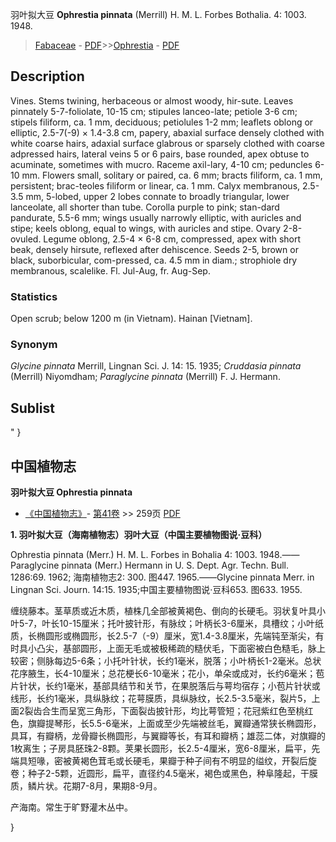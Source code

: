 羽叶拟大豆 **Ophrestia pinnata** (Merrill) H. M. L. Forbes Bothalia. 4: 1003. 1948.

> [Fabaceae](http://www.iplant.cn/info/Fabaceae?t=foc) - [PDF](http://www.iplant.cn/foc/pdf/Fabaceae.pdf)>>[Ophrestia](http://www.iplant.cn/info/Ophrestia?t=foc) - [PDF](http://www.iplant.cn/foc/pdf/Ophrestia.pdf)

## Description

Vines. Stems twining, herbaceous or almost woody, hir-sute. Leaves pinnately 5-7-foliolate, 10-15 cm; stipules lanceo-late; petiole 3-6 cm; stipels filiform, ca. 1 mm, deciduous; petiolules 1-2 mm; leaflets oblong or elliptic, 2.5-7(-9) × 1.4-3.8 cm, papery, abaxial surface densely clothed with white coarse hairs, adaxial surface glabrous or sparsely clothed with coarse adpressed hairs, lateral veins 5 or 6 pairs, base rounded, apex obtuse to acuminate, sometimes with mucro. Raceme axil-lary, 4-10 cm; peduncles 6-10 mm. Flowers small, solitary or paired, ca. 6 mm; bracts filiform, ca. 1 mm, persistent; brac-teoles filiform or linear, ca. 1 mm. Calyx membranous, 2.5-3.5 mm, 5-lobed, upper 2 lobes connate to broadly triangular, lower lanceolate, all shorter than tube. Corolla purple to pink; stan-dard pandurate, 5.5-6 mm; wings usually narrowly elliptic, with auricles and stipe; keels oblong, equal to wings, with auricles and stipe. Ovary 2-8-ovuled. Legume oblong, 2.5-4 × 6-8 cm, compressed, apex with short beak, densely hirsute, reflexed after dehiscence. Seeds 2-5, brown or black, suborbicular, com-pressed, ca. 4.5 mm in diam.; strophiole dry membranous, scalelike. Fl. Jul-Aug, fr. Aug-Sep.

### Statistics
Open scrub; below 1200 m (in Vietnam). Hainan [Vietnam].

### Synonym
*Glycine pinnata* Merrill, Lingnan Sci. J. 14: 15. 1935; *Cruddasia pinnata* (Merrill) Niyomdham; *Paraglycine pinnata* (Merrill) F. J. Hermann.

## Sublist
"
}
## 中国植物志

**羽叶拟大豆 Ophrestia pinnata**

* [《中国植物志》](http://www.iplant.cn/frps)- [第41卷](http://www.iplant.cn/frps/vol/41) >> 259页 [PDF](http://www.iplant.cn/frps/pdf/41/259.pdf)

**1. 羽叶拟大豆（海南植物志）羽叶大豆（中国主要植物图说·豆科）**

Ophrestia pinnata (Merr.) H. M. L. Forbes in Bohalia 4: 1003. 1948.——Paraglycine pinnata (Merr.) Hermann in U. S. Dept. Agr. Techn. Bull. 1286:69. 1962; 海南植物志2: 300. 图447. 1965.——Glycine pinnata Merr. in Lingnan Sci. Journ. 14:15. 1935;中国主要植物图说·豆科653. 图633. 1955.

缠绕藤本。茎草质或近木质，植株几全部被黄褐色、倒向的长硬毛。羽状复叶具小叶5-7，叶长10-15厘米；托叶披针形，有脉纹；叶柄长3-6厘米，具槽纹；小叶纸质，长椭圆形或椭圆形，长2.5-7（-9）厘米，宽1.4-3.8厘米，先端钝至渐尖，有时具小凸尖，基部圆形，上面无毛或被极稀疏的糙伏毛，下面密被白色糙毛，脉上较密；侧脉每边5-6条；小托叶针状，长约1毫米，脱落；小叶柄长1-2毫米。总状花序腋生，长4-10厘米；总花梗长6-10毫米；花小，单朵或成对，长约6毫米；苞片针状，长约1毫米，基部具结节和关节，在果脱落后与萼均宿存；小苞片针状或线形，长约1毫米，具纵脉纹；花萼膜质，具纵脉纹，长2.5-3.5毫米，裂片5，上面2裂齿合生而呈宽三角形，下面裂齿披针形，均比萼管短；花冠紫红色至桃红色，旗瓣提琴形，长5.5-6毫米，上面或至少先端被丝毛，翼瓣通常狭长椭圆形，具耳，有瓣柄，龙骨瓣长椭圆形，与翼瓣等长，有耳和瓣柄；雄蕊二体，对旗瓣的1枚离生；子房具胚珠2-8颗。荚果长圆形，长2.5-4厘米，宽6-8厘米，扁平，先端具短喙，密被黄褐色茸毛或长硬毛，果瓣于种子间有不明显的缢纹，开裂后旋卷；种子2-5颗，近圆形，扁平，直径约4.5毫米，褐色或黑色，种阜隆起，干膜质，鳞片状。花期7-8月，果期8-9月。

产海南。常生于旷野灌木丛中。

}